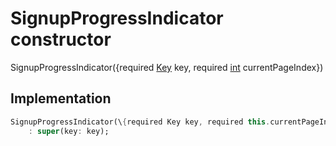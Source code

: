 


# SignupProgressIndicator constructor







SignupProgressIndicator(\{required [Key](https://api.flutter.dev/flutter/foundation/Key-class.html) key, required [int](https://api.flutter.dev/flutter/dart-core/int-class.html) currentPageIndex\})





## Implementation

```dart
SignupProgressIndicator(\{required Key key, required this.currentPageIndex\})
    : super(key: key);
```







